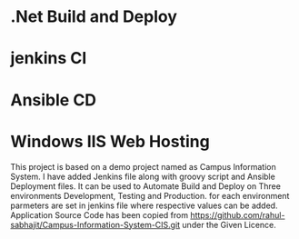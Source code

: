 # .Net Build and Deploy
# jenkins CI 
# Ansible CD 
# Windows IIS Web Hosting

  This project is based on a demo project named as Campus Information System. I have added Jenkins file along with groovy script and Ansible Deployment files. It can be used to Automate Build and Deploy on Three environments Development, Testing and Production. for each environment parmeters are set in jenkins file where respective values can be added. Application Source Code has been copied from https://github.com/rahul-sabhajit/Campus-Information-System-CIS.git under the Given Licence.
